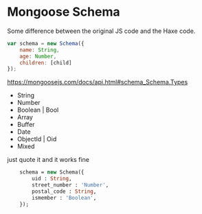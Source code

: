 # Mongoose Schema

Some difference between the original JS code and the Haxe code.

```js
var schema = new Schema({
	name: String,
	age: Number,
	children: [child]
});
```






<https://mongoosejs.com/docs/api.html#schema_Schema.Types>

- String
- Number
- Boolean | Bool
- Array
- Buffer
- Date
- ObjectId | Oid
- Mixed


just quote it and it works fine

```haxe
	schema = new Schema({
		uid : String,
		street_number : 'Number',
		postal_code : String,
		ismember : 'Boolean',
	});
```
